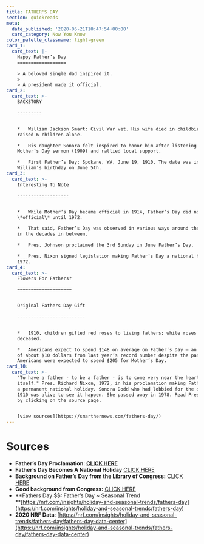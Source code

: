 ```yaml
---
title: FATHER'S DAY
section: quickreads
meta:
  date_published: '2020-06-21T10:47:54+00:00'
  card_category: Now You Know
color_palette_classname: light-green
card_1:
  card_text: |-
    Happy Father’s Day
    ==================

    > A beloved single dad inspired it.
    > 
    > A president made it official.
card_2:
  card_text: >-
    BACKSTORY

    ---------


    *   William Jackson Smart: Civil War vet. His wife died in childbirth & he
    raised 6 children alone.

    *   His daughter Sonora felt inspired to honor him after listening to a
    Mother’s Day sermon (1909) and rallied local support.

    *   First Father’s Day: Spokane, WA, June 19, 1910. The date was inspired by
    William’s birthday on June 5th.
card_3:
  card_text: >-
    Interesting To Note

    -------------------


    *   While Mother’s Day became official in 1914, Father’s Day did not become
    \*official\* until 1972.

    *   That said, Father’s Day was observed in various ways around the country
    in the decades in between.

    *   Pres. Johnson proclaimed the 3rd Sunday in June Father’s Day.

    *   Pres. Nixon signed legislation making Father’s Day a national holiday in
    1972.
card_4:
  card_text: >-
    Flowers For Fathers?

    ====================


    Original Fathers Day Gift

    -------------------------


    *   1910, children gifted red roses to living fathers; white roses honored
    deceased.

    *   Americans expect to spend $148 on average on Father’s Day – an increase
    of about $10 dollars from last year’s record number despite the pandemic.
    Americans were expected to spend $205 for Mother’s Day.
card_10:
  card_text: >-
    "To have a father - to be a father - is to come very near the heart of life
    itself." Pres. Richard Nixon, 1972, in his proclamation making Father's Day
    a permanent national holiday. Sonora Dodd who had lobbied for the day since
    1910 was alive to see it happen. She passed away in 1978. Read Pres. Nixon's
    by clicking on the source page.


    [view sources](https://smarthernews.com/fathers-day/)
---
```

Sources
=======

*   **Father’s Day Proclamation: [CLICK HERE](https://www.presidency.ucsb.edu/documents/proclamation-4127-fathers-day)**
*   **Father’s Day Becomes A National Holiday** [CLICK HERE](https://history.house.gov/Historical-Highlights/1951-2000/Father-s-Day-becomes-a-national-holiday/)
*   **Background on Father’s Day from the Library of Congress:** [CLICK HERE](https://www.loc.gov/wiseguide/jun03/father.html)
*   **Good background from Congress:** [CLICK HERE](https://www.congress.gov/bill/111th-congress/house-resolution/539/text)
*   **Fathers Day $$: Father’s Day ~ Seasonal Trend  
    **[https://nrf.com/insights/holiday-and-seasonal-trends/fathers-day](https://nrf.com/insights/holiday-and-seasonal-trends/fathers-day)
*   **2020 NRF Data**: [https://nrf.com/insights/holiday-and-seasonal-trends/fathers-day/fathers-day-data-center](https://nrf.com/insights/holiday-and-seasonal-trends/fathers-day/fathers-day-data-center)